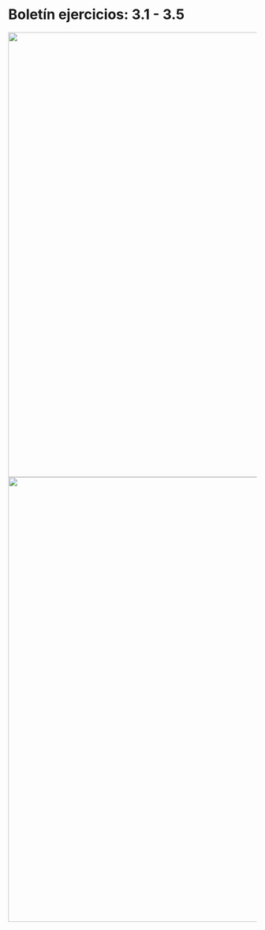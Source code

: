 # Boletín ejercicios: 3.1 - 3.5

<img src="../../images/3.9.Boletin_1.png" width="900"/>

<img src="../../images/3.9.Boletin_2.png" width="900"/>
